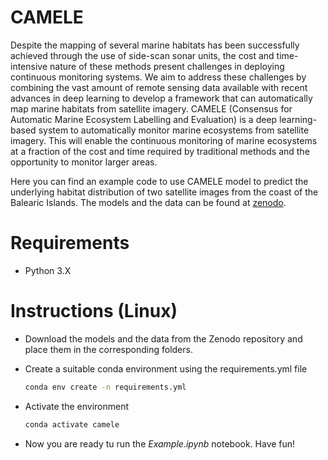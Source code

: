 # CAMELE

Despite the mapping of several marine habitats has been successfully achieved through the use of side-scan sonar units, the cost and time-intensive nature of these methods present challenges in deploying continuous monitoring systems. We aim to address these challenges by combining the vast amount of remote sensing data available with recent advances in deep learning to develop a framework that can automatically map marine habitats from satellite imagery.  CAMELE (Consensus for Automatic Marine Ecosystem Labelling and Evaluation) is a deep learning-based system to automatically monitor marine ecosystems from satellite imagery.  This will enable the continuous monitoring of marine ecosystems at a fraction of the cost and time required by traditional methods and the opportunity to monitor larger areas. 

Here you can find an example code to use CAMELE model to predict the underlying habitat distribution of two satellite images from the coast of the Balearic Islands. The models and the data can be found at [zenodo](https://doi.org/10.5281/zenodo.10792281).

# Requirements

- Python 3.X

# Instructions (Linux)

- Download the models and the data from the Zenodo repository and place them in the corresponding folders.

- Create a suitable conda environment using the requirements.yml file

  ```bash
  conda env create -n requirements.yml
  ```

- Activate the environment

   ```bash
  conda activate camele
  ```

- Now you are ready tu run the *Example.ipynb* notebook. Have fun!
